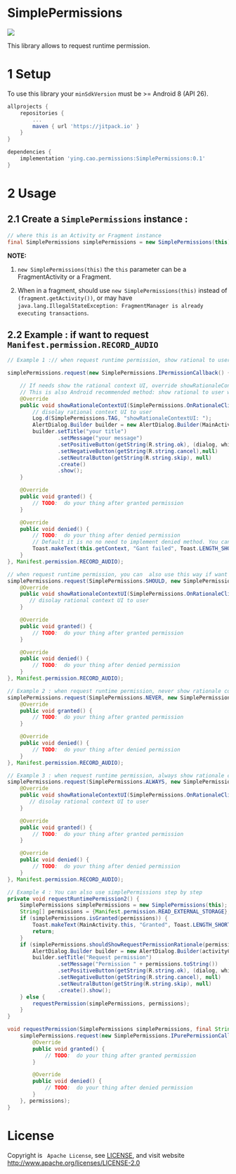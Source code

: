 # SimplePermissions

[![](https://jitpack.io/v/YingVickyCao/SimplePermissions.svg)](https://jitpack.io/#YingVickyCao/SimplePermissions)

This library allows to request runtime permission.

# 1 Setup

To use this library your `minSdkVersion` must be >= Android 8 (API 26).

```gradle
allprojects {
    repositories {
        ...
        maven { url 'https://jitpack.io' }
    }
}

dependencies {
    implementation 'ying.cao.permissions:SimplePermissions:0.1'
}
```

# 2 Usage

## 2.1 Create a `SimplePermissions` instance :

```java
// where this is an Activity or Fragment instance
final SimplePermissions simplePermissions = new SimplePermissions(this);
```

**NOTE:**

1. `new SimplePermissions(this)` the `this` parameter can be a FragmentActivity or a Fragment.<br/>

2) When in a fragment, should use `new SimplePermissions(this)` instead of `(fragment.getActivity())`, or may have `java.lang.IllegalStateException: FragmentManager is already executing transactions`.

## 2.2 Example : if want to request `Manifest.permission.RECORD_AUDIO`

```java
// Example 1 :// when request runtime permission, show rational to user when should

simplePermissions.request(new SimplePermissions.IPermissionCallback() {

    // If needs show the rational context UI, override showRationaleContextUI to show your custom rational to user.
    // This is also Android recommended method: show rational to user when should.
    @Override
    public void showRationaleContextUI(SimplePermissions.OnRationaleClickListener rationaleOnClickListener) {
        // disolay rational context UI to user
        Log.d(SimplePermissions.TAG, "showRationaleContextUI: ");
        AlertDialog.Builder builder = new AlertDialog.Builder(MainActivity.this);
        builder.setTitle("your title")
                .setMessage("your message")
                .setPositiveButton(getString(R.string.ok), (dialog, which) -> ationaleOnClickListener.onClick())
                .setNegativeButton(getString(R.string.cancel),null)
                .setNeutralButton(getString(R.string.skip), null)
                .create()
                .show();
    }

    @Override
    public void granted() {
        // TODO:  do your thing after granted permission
    }

    @Override
    public void denied() {
        // TODO:  do your thing after denied permission
        // Default it is no no need to implement denied method. You can also do something, such as shows a toast to notify user.
        Toast.makeText(this.getContext, "Gant failed", Toast.LENGTH_SHORT).show();
    }
}, Manifest.permission.RECORD_AUDIO);
```

```java
// when request runtime permission, you can  also use this way if want to show rational to user when should.
simplePermissions.request(SimplePermissions.SHOULD, new SimplePermissions.IPermissionCallback() {
    @Override
    public void showRationaleContextUI(SimplePermissions.OnRationaleClickListener rationaleOnClickListener) {
       // disolay rational context UI to user
    }

    @Override
    public void granted() {
        // TODO:  do your thing after granted permission
    }

    @Override
    public void denied() {
        // TODO:  do your thing after denied permission
    }
}, Manifest.permission.RECORD_AUDIO);
```

```java
// Example 2 : when request runtime permission, never show rationale context UI to user
simplePermissions.request(SimplePermissions.NEVER, new SimplePermissions.IPermissionCallback() {
    @Override
    public void granted() {
        // TODO:  do your thing after granted permission
    }

    @Override
    public void denied() {
        // TODO:  do your thing after denied permission
    }
}, Manifest.permission.RECORD_AUDIO);

```

```java
// Example 3 : when request runtime permission, always show rationale context UI to user
simplePermissions.request(SimplePermissions.ALWAYS, new SimplePermissions.IPermissionCallback() {
    @Override
    public void showRationaleContextUI(SimplePermissions.OnRationaleClickListener rationaleOnClickListener) {
       // disolay rational context UI to user
    }

    @Override
    public void granted() {
        // TODO:  do your thing after granted permission
    }

    @Override
    public void denied() {
        // TODO:  do your thing after denied permission
    }
}, Manifest.permission.RECORD_AUDIO);
```

```java
// Example 4 : You can also use simplePermissions step by step
private void requestRuntimePermission2() {
    SimplePermissions simplePermissions = new SimplePermissions(this);
    String[] permissions = {Manifest.permission.READ_EXTERNAL_STORAGE};
    if (simplePermissions.isGranted(permissions)) {
        Toast.makeText(MainActivity.this, "Granted", Toast.LENGTH_SHORT).show();
        return;
    }
    if (simplePermissions.shouldShowRequestPermissionRationale(permissions)) {
        AlertDialog.Builder builder = new AlertDialog.Builder(activityContext);
        builder.setTitle("Request permission")
                .setMessage("Permission " + permissions.toString())
                .setPositiveButton(getString(R.string.ok), (dialog, which) -> requestPermission(simplePermissions, permissions))
                .setNegativeButton(getString(R.string.cancel), null)
                .setNeutralButton(getString(R.string.skip), null)
                .create().show();
    } else {
        requestPermission(simplePermissions, permissions);
    }
}

void requestPermission(SimplePermissions simplePermissions, final String... permissions) {
    simplePermissions.request(new SimplePermissions.IPurePermissionCallback() {
        @Override
        public void granted() {
            // TODO:  do your thing after granted permission
        }

        @Override
        public void denied() {
            // TODO:  do your thing after denied permission
        }
    }, permissions);
}
```

# License

Copyright is ` Apache License`, see [LICENSE](./LICENSE),
and visit website http://www.apache.org/licenses/LICENSE-2.0
